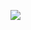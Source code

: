 [![](https://mermaid.ink/img/pako:eNpVkMtOAzEMRX8lzboP2kIfsygC8VIXLGCbjSfxTCIy8ZBxQKOq_06m0Epk5VxfXx37IDUZlIXs8DNh0PjgoI7QqHDnncbJbrcnGwrxgt6TGOqxsPQtIKLoKd2q4Ina3AbPVlvUHyqI_AbnZfjJ1ZYF1OBCx8L2LWlLwUQHKmAwKrwSo4gnF1Xid-gN2FEAL9hSyp1upMIpNcee2ArxHBH4LO9291Rm0AGupMR_eFmcXED25H0vaiIzkmPZYGzAmbz8YYBWki02qGSRS4MVJM9KqnDMVkhM733QsuCYcCxTa4DPt_ovPhrHFGVRge-y6AkM5u9Bct8Oh65dxzlRU6hcPegp-ixb5rYrZrOhPa0d21RONTWzzhkLke3XdjVbLVYbWCxxtV7CzXJpdDnfbqrF9bwy66v5AuTxePwBCCKemQ?type=png)](https://mermaid.live/edit#pako:eNpVkMtOAzEMRX8lzboP2kIfsygC8VIXLGCbjSfxTCIy8ZBxQKOq_06m0Epk5VxfXx37IDUZlIXs8DNh0PjgoI7QqHDnncbJbrcnGwrxgt6TGOqxsPQtIKLoKd2q4Ina3AbPVlvUHyqI_AbnZfjJ1ZYF1OBCx8L2LWlLwUQHKmAwKrwSo4gnF1Xid-gN2FEAL9hSyp1upMIpNcee2ArxHBH4LO9291Rm0AGupMR_eFmcXED25H0vaiIzkmPZYGzAmbz8YYBWki02qGSRS4MVJM9KqnDMVkhM733QsuCYcCxTa4DPt_ovPhrHFGVRge-y6AkM5u9Bct8Oh65dxzlRU6hcPegp-ixb5rYrZrOhPa0d21RONTWzzhkLke3XdjVbLVYbWCxxtV7CzXJpdDnfbqrF9bwy66v5AuTxePwBCCKemQ)
